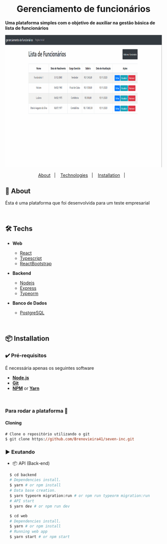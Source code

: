 <h1 align="center">
<br>

<p align="center">
    <h1 align="center"> Gerenciamento de funcionários </h1>
    <b>Uma plataforma simples com o objetivo de auxiliar na gestão básica de lista de funcionários </b>
</p>

<div align="center" >
    <img src=".github/gif/view.gif"
    alt="demo-web" height="425">
    </div>

<p align="center">
  <a href="#bookmark-about">About</a>&nbsp;&nbsp;&nbsp;|&nbsp;&nbsp;&nbsp;
  <a href="#computer-technologies">Technologies</a>&nbsp;&nbsp;&nbsp;|&nbsp;&nbsp;&nbsp;
  <a href="#package-installation">Installation</a>&nbsp;&nbsp;&nbsp;|&nbsp;&nbsp;&nbsp;
</p>

## :bookmark: About

Ésta é uma plataforma que foi desenvolvida para um teste empresarial 

<br>

## 🛠 Techs

- **Web**

  - [React](https://reactjs.org/)
  - [Typescript](https://www.typescriptlang.org/)
  - [ReactBootstrap](https://react-bootstrap.github.io/)

- **Backend**
  - [Nodejs](https://nodejs.org/en/)
  - [Express](https://expressjs.com/)
  - [Typeorm](https://typeorm.io/)

- **Banco de Dados**
  - [PostgreSQL](https://dbeaver.io/)

<br>

## :package: Installation

### :heavy_check_mark: **Pré-requisitos**

É necessária apenas os seguintes software

- **[Node.js](https://nodejs.org/en/)**
- **[Git](https://git-scm.com/)**
- **[NPM](https://www.npmjs.com/)** or **[Yarn](https://yarnpkg.com/)**

<br>

### Para rodar a plataforma  🚀

#### Cloning

```ps
# Clone o repositório utilizando o git
$ git clone https://github.com/Brenovieira41/seven-inc.git
```

### :arrow_forward: **Exutando**

- :package: API (Back-end)

```sh
  $ cd backend
  # Dependencies install.
  $ yarn # or npm install
  # Data base creation.
  $ yarn typeorm migration:run # or npm run typeorm migration:run
  # API start
  $ yarn dev # or npm run dev
```

```sh
  $ cd web
  # Dependencies install.
  $ yarn # or npm install
  # Running web app
  $ yarn start # or npm start
```